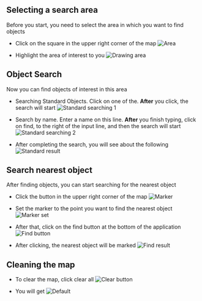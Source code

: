## Selecting a search area

Before you start, you need to select the area in which you want to find objects

- Click on the square in the upper right corner of the map
  ![Area](tutorial_img/area.png)


- Highlight the area of interest to you
  ![Drawing area](tutorial_img/draw_area.png)

## Object Search

Now you can find objects of interest in this area

- Searching Standard Objects. Click on one of the. **After** you click, the search will start
  ![Standard searching 1](tutorial_img/search_1.png)


- Search by name. Enter a name on this line.
  **After** you finish typing, click on find, to the right of the input line, and then the search will start
  ![Standard searching 2](tutorial_img/search_2.png)


- After completing the search, you will see about the following
  ![Standard result](tutorial_img/search_result.png)

## Search nearest object

After finding objects, you can start searching for the nearest object

- Click the button in the upper right corner of the map
  ![Marker](tutorial_img/marker.png)


- Set the marker to the point you want to find the nearest object
  ![Marker set](tutorial_img/marker_set.png)


- After that, click on the find button at the bottom of the application
  ![Find button](tutorial_img/find_button.png)


- After clicking, the nearest object will be marked
  ![Find result](tutorial_img/find_result.png)

## Cleaning the map

- To clear the map, click clear all
  ![Clear button](tutorial_img/clear_button.png)


- You will get
  ![Default](tutorial_img/default.png)